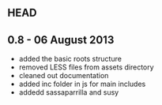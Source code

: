 ## HEAD

## 0.8 - 06 August 2013
- added the basic roots structure
- removed LESS files from assets directory
- cleaned out documentation
- added inc folder in js for main includes
- addedd sassaparrilla and susy